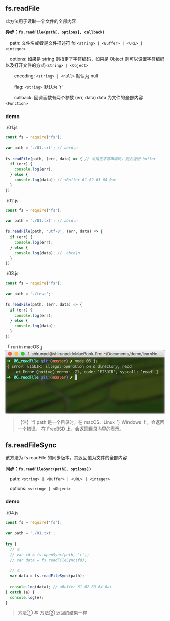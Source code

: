 ## fs.readFile

此方法用于读取一个文件的全部内容

<b>异步：`fs.readFile(path[, options], callback)`</b>

&emsp;path: 文件名或者是文件描述符 fd `<string> | <Buffer> | <URL> | <integer>`

&emsp;options: 如果是 string 则指定了字符编码，如果是 Object 则可以设置字符编码以及打开文件的方式`<string> | <Object>`

&emsp;&emsp;encoding: `<string> | <null>` 默认为 null

&emsp;&emsp;flag: `<string>` 默认为 'r'

&emsp;&emsp;callback: 回调函数有两个参数 (err, data) data 为文件的全部内容 `<Function>`

### demo

./01.js

```javascript
const fs = require('fs');

var path = './01.txt'; // abcd\n

fs.readFile(path, (err, data) => { // 未指定字符串编码，则会返回 buffer
  if (err) {
    console.log(err);
  } else {
    console.log(data); // <Buffer 61 62 63 64 0a>
  }
})
```

./02.js

```javascript
const fs = require('fs');

var path = './01.txt'; // abcd\n

fs.readFile(path, 'utf-8', (err, data) => {
  if (err) {
    console.log(err);
  } else {
    console.log(data); //  abcd\n
  }
})
```

./03.js

```javascript
const fs = require('fs');

var path = './test';

fs.readFile(path, (err, data) => {
  if (err) {
    console.log(err);
  } else {
    console.log(data);
  }
})
```
「 run in macOS 」
![run 03.js](../../images/fileSystem_14.png)

>【注】当 path 是一个目录时，在 macOS、Linux 与 Windows 上，会返回一个错误。 在 FreeBSD 上，会返回目录内容的表示。

## fs.readFileSync

该方法为 fs.readFile 的同步版本，其返回值为文件的全部内容

<b>同步：`fs.readFileSync(path[, options])`</b>

&emsp;path: `<string> | <Buffer> | <URL> | <integer>`

&emsp;options: `<string> | <Object>`

### demo

./04.js

```javascript
const fs = require('fs');

var path = './01.txt';

try {
  // ①
  // var fd = fs.openSync(path, 'r');
  // var data = fs.readFileSync(fd);

  // ②
  var data = fs.readFileSync(path);

  console.log(data); // <Buffer 61 62 63 64 0a>
} catch (e) {
  console.log(e);
}
```

>方法① 与 方法② 返回的结果一样
